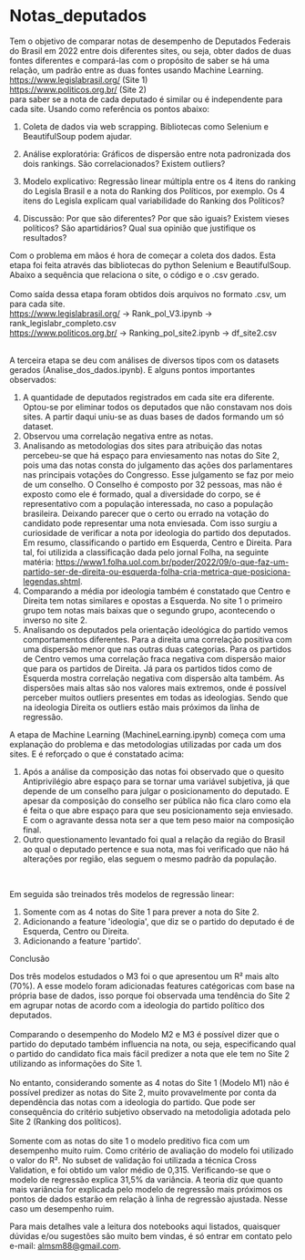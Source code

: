 # Notas_deputados
Tem o objetivo de comparar notas de desempenho de Deputados Federais do Brasil em 2022 entre dois diferentes sites, ou seja, obter dados de duas fontes diferentes e compará-las com o propósito de saber se há uma relação, um padrão entre as duas fontes usando Machine Learning. <br>
https://www.legislabrasil.org/ (Site 1) <br>
https://www.politicos.org.br/ (Site 2) <br>
para saber se a nota de cada deputado é similar ou é independente para cada site. Usando como referência os pontos abaixo:

  1) Coleta de dados via web scrapping. Bibliotecas como Selenium e BeautifulSoup podem ajudar.

  2) Análise exploratória: Gráficos de dispersão entre nota padronizada dos dois rankings. São correlacionados? Existem outliers?

  3) Modelo explicativo: Regressão linear múltipla entre os 4 itens do ranking do Legisla Brasil e a nota do Ranking dos Políticos, por exemplo. Os 4 itens do Legisla explicam qual variabilidade do Ranking dos Políticos?

  4) Discussão: Por que são diferentes? Por que são iguais? Existem vieses políticos? São apartidários? Qual sua opinião que justifique os resultados?

Com o problema em mãos é hora de começar a coleta dos dados. Esta etapa foi feita através das bibliotecas do python Selenium e BeautifulSoup. Abaixo a sequência que relaciona o site, o código e o .csv gerado.<br>
<br>
Como saída dessa etapa foram obtidos dois arquivos no formato .csv, um para cada site. <br>
  https://www.legislabrasil.org/ -> Rank_pol_V3.ipynb -> rank_legislabr_completo.csv <br>
  https://www.politicos.org.br/ -> Ranking_pol_site2.ipynb -> df_site2.csv <br>
<br> 

A terceira etapa se deu com análises de diversos tipos com os datasets gerados (Analise_dos_dados.ipynb). E alguns pontos importantes observados:
  1. A quantidade de deputados registrados em cada site era diferente. Optou-se por eliminar todos os deputados que não constavam nos dois sites. A partir daqui uniu-se as duas bases de dados formando um só dataset.
  2. Observou uma correlação negativa entre as notas.
  3. Analisando as metodologias dos sites para atribuição das notas percebeu-se que há espaço para enviesamento nas notas do Site 2, pois uma das notas consta do julgamento das ações dos parlamentares nas principais votações do Congresso. Esse julgamento se faz por meio de um conselho. O Conselho é composto por 32 pessoas, mas não é exposto como ele é formado, qual a diversidade do corpo, se é representativo com a população interessada, no caso a população brasileira. Deixando parecer que o certo ou errado na votação do candidato pode representar uma nota enviesada. Com isso surgiu a curiosidade de verificar a nota por ideologia do partido dos deputados. Em resumo, classificando o partido em Esquerda, Centro e Direita. Para tal, foi utilizida a classificação dada pelo jornal Folha, na seguinte matéria: https://www1.folha.uol.com.br/poder/2022/09/o-que-faz-um-partido-ser-de-direita-ou-esquerda-folha-cria-metrica-que-posiciona-legendas.shtml.
  4. Comparando a média por ideologia também é constatado que Centro e Direita tem notas similares e opostas a Esquerda. No site 1 o primeiro grupo tem notas mais baixas que o segundo grupo, acontecendo o inverso no site 2.
  5. Analisando os deputados pela orientação ideológica do partido vemos comportamentos diferentes. Para a direita uma correlação positiva com uma dispersão menor que nas outras duas categorias. Para os partidos de Centro vemos uma correlação fraca negativa com dispersão maior que para os partidos de Direita. Já para os partidos tidos como de Esquerda mostra correlação negativa com dispersão alta também. As dispersões mais altas são nos valores mais extremos, onde é possível perceber muitos outliers presentes em todas as ideologias. Sendo que na ideologia Direita os outliers estão mais próximos da linha de regressão.
  
A etapa de Machine Learning (MachineLearning.ipynb) começa com uma explanação do problema e das metodologias utilizadas por cada um dos sites. E é reforçado o que é constatado acima:
  1. Após a análise da composição das notas foi observado que o quesito Antiprivilégio abre espaço para se tornar uma variável subjetiva, já que depende de um conselho para julgar o posicionamento do deputado. E apesar da composição do conselho ser pública não fica claro como ela é feita o que abre espaço para que seu posicionamento seja enviesado. E com o agravante dessa nota ser a que tem peso maior na composição final.
  2. Outro questionamento levantado foi qual a relação da região do Brasil ao qual o deputado pertence e sua nota, mas foi verificado que não há alterações por região, elas seguem o mesmo padrão da população.
<br>

Em seguida são treinados três modelos de regressão linear:
  1. Somente com as 4 notas do Site 1 para prever a nota do Site 2.
  2. Adicionando a feature 'ideologia', que diz se o partido do deputado é de Esquerda, Centro ou Direita.
  3. Adicionando a feature 'partido'.
  
Conclusão

  Dos três modelos estudados o M3 foi o que apresentou um R² mais alto (70%). A esse modelo foram adicionadas features catégoricas com base na própria base de dados, isso porque foi observada uma tendência do Site 2 em agrupar notas de acordo com a ideologia do partido político dos deputados.<br>
<br>
  Comparando o desempenho do Modelo M2 e M3 é possível dizer que o partido do deputado também influencia na nota, ou seja, especificando qual o partido do candidato fica mais fácil predizer a nota que ele tem no Site 2 utilizando as informações do Site 1.
<br>  
  No entanto, considerando somente as 4 notas do Site 1 (Modelo M1) não é possível predizer as notas do Site 2, muito provavelmente por conta da dependência das notas com a ideologia do partido. Que pode ser consequência do critério subjetivo observado na metodoligia adotada pelo Site 2 (Ranking dos políticos).<br>
  <br>
  Somente com as notas do site 1 o modelo preditivo fica com um desempenho muito ruim. Como critério de avaliação do modelo foi utilizado o valor do R². No subset de validação foi utilizada a técnica Cross Validation, e foi obtido um valor médio de 0,315. Verificando-se que o modelo de regressão explica 31,5% da variância. A teoria diz que quanto mais variância for explicada pelo modelo de regressão mais próximos os pontos de dados estarão em relação à linha de regressão ajustada. Nesse caso um desempenho ruim.

  

Para mais detalhes vale a leitura dos notebooks aqui listados, quaisquer dúvidas e/ou sugestões são muito bem vindas, é só entrar em contato pelo e-mail: almsm88@gmail.com.
